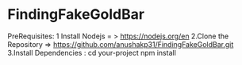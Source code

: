 # FindingFakeGoldBar
PreRequisites:
1 Install Nodejs = > https://nodejs.org/en
2.Clone the Repository => https://github.com/anushakp31/FindingFakeGoldBar.git
3.Install Dependencies : cd your-project
                         npm install